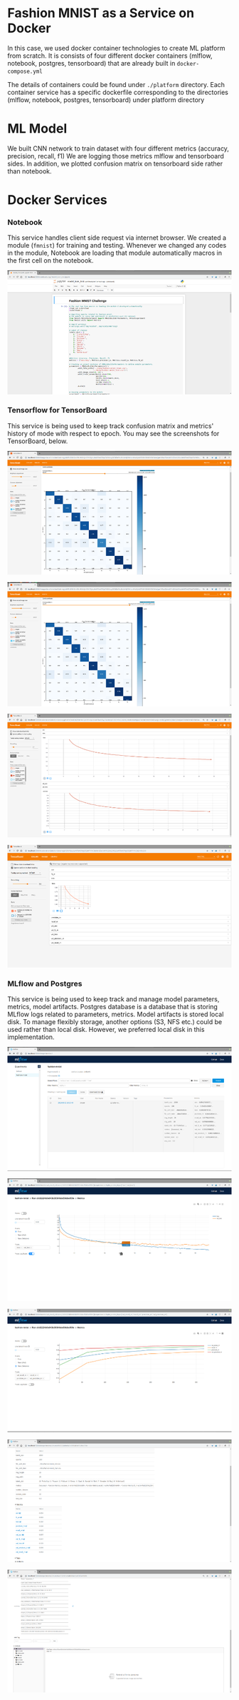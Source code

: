 # Fashion MNIST as a Service on Docker

In this case, we used docker container technologies to create ML platform from scratch.
It is consists of four different docker containers (mlflow, notebook, postgres, tensorboard) that are already built in `docker-compose.yml`

The details of containers could be found under `./platform` directory.
Each container service has a specific dockerfile corresponding to the directories (mlflow, notebook, postgres, tensorboard) 
under platform directory


# ML Model
We built CNN network to train dataset with four different metrics (accuracy, precision, recall, f1)
We are logging those metrics mlflow and tensorboard sides. In addition, we plotted confusion matrix on tensorboard side rather than notebook.


# Docker Services

### Notebook
This service handles client side request via internet browser. We created a module (`fmnist`) for training and testing. 
Whenever we changed any codes in the module, Notebook are loading that module automatically macros in the first cell on the notebook.


![Image](./docs/image_nb_00.png)

### Tensorflow for TensorBoard
This service is being used to keep track confusion matrix and metrics' history of mode with respect to epoch. 
You may see the screenshots for TensorBoard, below.

![Image](./docs/image_tb_01.png)

![Image](./docs/image_tb_02.png)

![Image](./docs/image_tb_03.png)

![Image](./docs/image_tb_04.png)


### MLflow and Postgres
This service is being used to keep track and manage model parameters, metrics, model artifacts.
Postgres database is a database that is storing MLflow logs related to parameters, metrics.
Model artifacts is stored local disk. To manage flexibly storage, another options (S3, NFS etc.) could be used rather than local disk.
However, we preferred local disk in this implementation.

![Image](./docs/image_mf_01.png)

![Image](./docs/image_mf_02.png)

![Image](./docs/image_mf_03.png)

![Image](./docs/image_mf_04.png)

![Image](./docs/image_mf_05.png)
